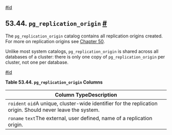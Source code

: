 [#id](#CATALOG-PG-REPLICATION-ORIGIN)

## 53.44. `pg_replication_origin` [#](#CATALOG-PG-REPLICATION-ORIGIN)



The `pg_replication_origin` catalog contains all replication origins created. For more on replication origins see [Chapter 50](replication-origins).

Unlike most system catalogs, `pg_replication_origin` is shared across all databases of a cluster: there is only one copy of `pg_replication_origin` per cluster, not one per database.

[#id](#id-1.10.4.46.5)

**Table 53.44. `pg_replication_origin` Columns**

| Column TypeDescription                                                                                      |
| ----------------------------------------------------------------------------------------------------------- |
| `roident` `oid`A unique, cluster-wide identifier for the replication origin. Should never leave the system. |
| `roname` `text`The external, user defined, name of a replication origin.                                    |